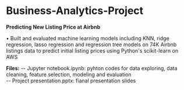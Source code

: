 # Business-Analytics-Project
**Predicting New Listing Price at Airbnb**

• Built and evaluated machine learning models including KNN, ridge regression, lasso regression and regression tree models on 74K Airbnb listings data to predict initial listing prices using Python's scikit-learn on AWS 

**Files:**
-- Jupyter notebook.ipynb: pyhton codes for data exploring, data cleaning, feature selection, modeling and evaluation <br>
-- Project presentation.pptx: fianal presentation slides
